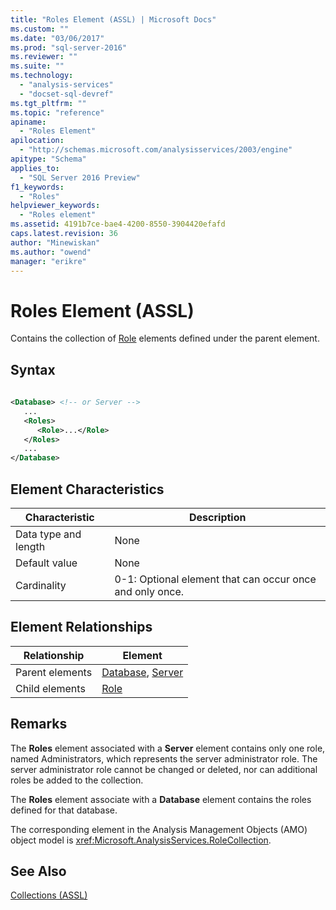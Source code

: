```yaml
---
title: "Roles Element (ASSL) | Microsoft Docs"
ms.custom: ""
ms.date: "03/06/2017"
ms.prod: "sql-server-2016"
ms.reviewer: ""
ms.suite: ""
ms.technology: 
  - "analysis-services"
  - "docset-sql-devref"
ms.tgt_pltfrm: ""
ms.topic: "reference"
apiname: 
  - "Roles Element"
apilocation: 
  - "http://schemas.microsoft.com/analysisservices/2003/engine"
apitype: "Schema"
applies_to: 
  - "SQL Server 2016 Preview"
f1_keywords: 
  - "Roles"
helpviewer_keywords: 
  - "Roles element"
ms.assetid: 4191b7ce-bae4-4200-8550-3904420efafd
caps.latest.revision: 36
author: "Minewiskan"
ms.author: "owend"
manager: "erikre"
---
```

# Roles Element (ASSL)
  Contains the collection of [Role](../../../analysis-services/scripting/objects/role-element-assl.md) elements defined under the parent element.  
  
## Syntax  
  
```xml  
  
<Database> <!-- or Server -->  
   ...  
   <Roles>  
      <Role>...</Role>  
   </Roles>  
   ...  
</Database>  
```  
  
## Element Characteristics  
  
|Characteristic|Description|  
|--------------------|-----------------|  
|Data type and length|None|  
|Default value|None|  
|Cardinality|0-1: Optional element that can occur once and only once.|  
  
## Element Relationships  
  
|Relationship|Element|  
|------------------|-------------|  
|Parent elements|[Database](../../../analysis-services/scripting/objects/database-element-assl.md), [Server](../../../analysis-services/scripting/objects/server-element-assl.md)|  
|Child elements|[Role](../../../analysis-services/scripting/objects/role-element-assl.md)|  
  
## Remarks  
 The **Roles** element associated with a **Server** element contains only one role, named Administrators, which represents the server administrator role. The server administrator role cannot be changed or deleted, nor can additional roles be added to the collection.  
  
 The **Roles** element associate with a **Database** element contains the roles defined for that database.  
  
 The corresponding element in the Analysis Management Objects (AMO) object model is <xref:Microsoft.AnalysisServices.RoleCollection>.  
  
## See Also  
 [Collections &#40;ASSL&#41;](../../../analysis-services/scripting/collections/collections-assl.md)  
  
  